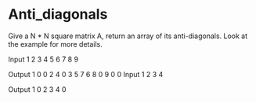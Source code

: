 # Anti_diagonals

Give a N * N square matrix A, return an array of its anti-diagonals. Look at the example for more details.

Input
1 2 3
4 5 6
7 8 9

Output
1 0 0
2 4 0
3 5 7
6 8 0
9 0 0
Input
1 2
3 4

Output
1 0
2 3
4 0

